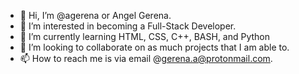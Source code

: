 - 👋 Hi, I’m @agerena or Angel Gerena.
- 👀 I’m interested in becoming a Full-Stack Developer.
- 🌱 I’m currently learning HTML, CSS, C++, BASH, and Python
- 💞️ I’m looking to collaborate on as much projects that I am able to.
- 📫 How to reach me is via email @gerena.a@protonmail.com.

<!---
agerena/agerena is a ✨ special ✨ repository because its `README.md` (this file) appears on your GitHub profile.
You can click the Preview link to take a look at your changes.
--->
